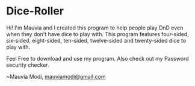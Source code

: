 # Dice-Roller

Hi! I'm Mauvia and I  created this program to help people play DnD even when they don't have dice to play with. This program features four-sided, six-sided, eight-sided, ten-sided, twelve-sided and twenty-sided dice to play with. 

Feel Free to download and use my program. Also check out my Password security checker.

~Mauvia Modi, mauviamodi@gmail.com
